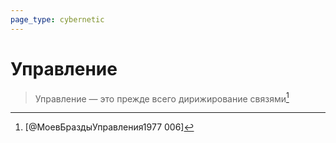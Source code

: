 ```yaml
---
page_type: cybernetic
---
```

# Управление


> Управление — это прежде всего дирижирование связями[^1]

[^1]:  [@МоевБраздыУправления1977 006]

